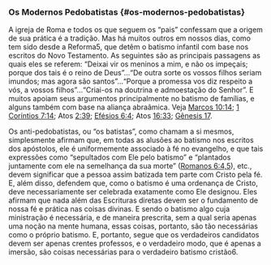 ### Os Modernos Pedobatistas {#os-modernos-pedobatistas}

A igreja de Roma e todos os que seguem os “pais” confessam que a origem de sua prática é a tradição. Mas há muitos outros em nossos dias, como tem sido desde a Reforma5, que detêm o batismo infantil com base nos escritos do Novo Testamento. As seguintes são as principais passagens as quais eles se referem: “Deixai vir os meninos a mim, e não os impeçais; porque dos tais é o reino de Deus”…“De outra sorte os vossos filhos seriam imundos; mas agora são santos”…“Porque a promessa vos diz respeito a vós, a vossos filhos”…“Criai-os na doutrina e admoestação do Senhor”. E muitos apoiam seus argumentos principalmente no batismo de famílias, e alguns também com base na aliança abraâmica. Veja [Marcos 10:14](http://bibliaonline.com.br/acf/mc/10/14); [1 Coríntios 7:14](http://bibliaonline.com.br/acf/1co/7/14); Atos [2:39](http://bibliaonline.com.br/acf/atos/2/39); [Efésios 6:4](http://bibliaonline.com.br/acf/ef/6/4); Atos [16:33](http://bibliaonline.com.br/acf/atos/16/33); [Gênesis 17](http://bibliaonline.com.br/acf/gn/17).

Os anti-pedobatistas, ou “os batistas”, como chamam a si mesmos, simplesmente afirmam que, em todas as alusões ao batismo nos escritos dos apóstolos, ele é uniformemente associado à fé no evangelho, e que tais expressões como “sepultados com Ele pelo batismo” e “plantados juntamente com ele na semelhança da sua morte” ([Romanos 6:4,5](http://bibliaonline.com.br/acf/rm/6/4,5)), etc., devem significar que a pessoa assim batizada tem parte com Cristo pela fé. E, além disso, defendem que, como o batismo é uma ordenança de Cristo, deve necessariamente ser celebrada exatamente como Ele designou. Eles afirmam que nada além das Escrituras diretas devem ser o fundamento de nossa fé e prática nas coisas divinas. E sendo o batismo algo cuja ministração é necessária, e de maneira prescrita, sem a qual seria apenas uma noção na mente humana, essas coisas, portanto, são tão necessárias como o próprio batismo. E, portanto, segue que os verdadeiros candidatos devem ser apenas crentes professos, e o verdadeiro modo, que é apenas a imersão, são coisas necessárias para o verdadeiro batismo cristão6.